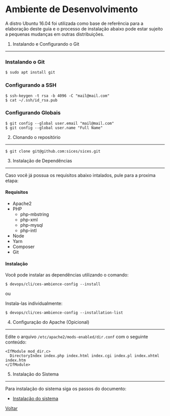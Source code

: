 Ambiente de Desenvolvimento
===========================

A distro Ubuntu 16.04 foi utilizada como base de referência para
a elaboração deste guia e o processo de instalação abaixo pode
estar sujeito a pequenas mudanças em outras distribuições.


1. Instalando e Configurando o Git
----------------------------------

### Instalando o Git
```
$ sudo apt install git
```

### Configurando a SSH
```
$ ssh-keygen -t rsa -b 4096 -C "mail@mail.com"
$ cat ~/.ssh/id_rsa.pub
```

### Configurando Globais
```
$ git config --global user.email "mail@mail.com"
$ git config --global user.name "Full Name"
```


2. Clonando o repositório
-------------------------

```
$ git clone git@github.com:sices/sices.git
```

3. Instalação de Dependências
-----------------------------

Caso você já possua os requisitos abaixo intalados, pule para a proxima etapa:

#### Requisitos

  - Apache2
  - PHP
    * php-mbstring
    * php-xml
    * php-mysql
    * php-intl
  - Node
  - Yarn
  - Composer
  - Git


#### Instalação

Você pode instalar as dependências utilizando o comando:
```
$ devops/cli/ces-ambience-config --install
```

ou

Instala-las individualmente:
```
$ devops/cli/ces-ambience-config --installation-list
```

4. Configuração do Apache (Opicional)
-------------------------------------

Edite o arquivo `/etc/apache2/mods-enabled/dir.conf` com o seguinte conteúdo:

```
<IfModule mod_dir.c>
  DirectoryIndex index.php index.html index.cgi index.pl index.xhtml index.htm
</IfModule>
```


5. Instalação do Sistema
------------------------

Para instalação do sistema siga os passos do documento:

  - [Instalação do sistema](install/system.md)


[Voltar](../README.md)
